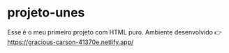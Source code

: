 # projeto-unes
Esse é o meu primeiro projeto com HTML puro.
Ambiente desenvolvido 👉  https://gracious-carson-41370e.netlify.app/
